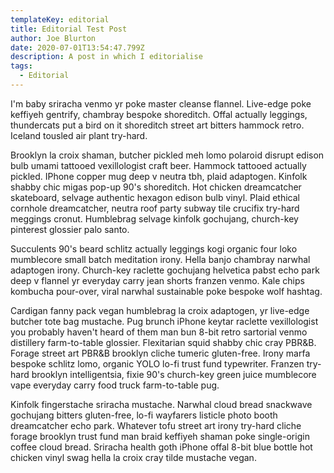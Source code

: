```yaml
---
templateKey: editorial
title: Editorial Test Post
author: Joe Blurton
date: 2020-07-01T13:54:47.799Z
description: A post in which I editorialise
tags:
  - Editorial
---
```

<!--StartFragment-->

I'm baby sriracha venmo yr poke master cleanse flannel. Live-edge poke keffiyeh gentrify, chambray bespoke shoreditch. Offal actually leggings, thundercats put a bird on it shoreditch street art bitters hammock retro. Iceland tousled air plant try-hard.

Brooklyn la croix shaman, butcher pickled meh lomo polaroid disrupt edison bulb umami tattooed vexillologist craft beer. Hammock tattooed actually pickled. IPhone copper mug deep v neutra tbh, plaid adaptogen. Kinfolk shabby chic migas pop-up 90's shoreditch. Hot chicken dreamcatcher skateboard, selvage authentic hexagon edison bulb vinyl. Plaid ethical cornhole dreamcatcher, neutra roof party subway tile crucifix try-hard meggings cronut. Humblebrag selvage kinfolk gochujang, church-key pinterest glossier palo santo.

Succulents 90's beard schlitz actually leggings kogi organic four loko mumblecore small batch meditation irony. Hella banjo chambray narwhal adaptogen irony. Church-key raclette gochujang helvetica pabst echo park deep v flannel yr everyday carry jean shorts franzen venmo. Kale chips kombucha pour-over, viral narwhal sustainable poke bespoke wolf hashtag.

Cardigan fanny pack vegan humblebrag la croix adaptogen, yr live-edge butcher tote bag mustache. Pug brunch iPhone keytar raclette vexillologist you probably haven't heard of them man bun 8-bit retro sartorial venmo distillery farm-to-table glossier. Flexitarian squid shabby chic cray PBR&B. Forage street art PBR&B brooklyn cliche tumeric gluten-free. Irony marfa bespoke schlitz lomo, organic YOLO lo-fi trust fund typewriter. Franzen try-hard brooklyn intelligentsia, fixie 90's church-key green juice mumblecore vape everyday carry food truck farm-to-table pug.

Kinfolk fingerstache sriracha mustache. Narwhal cloud bread snackwave gochujang bitters gluten-free, lo-fi wayfarers listicle photo booth dreamcatcher echo park. Whatever tofu street art irony try-hard cliche forage brooklyn trust fund man braid keffiyeh shaman poke single-origin coffee cloud bread. Sriracha health goth iPhone offal 8-bit blue bottle hot chicken vinyl swag hella la croix cray tilde mustache vegan.

<!--EndFragment-->